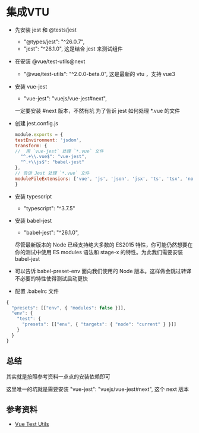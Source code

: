 
# 集成VTU

- 先安装 jest 和 @tests/jest
	-   "@types/jest": "^26.0.7",
	-    "jest": "^26.1.0",
	这是结合 jest 来测试组件
	
- 在安装 @vue/test-utils@next
	-  "@vue/test-utils": "^2.0.0-beta.0",
	这是最新的 vtu ，支持 vue3
	
- 安装 vue-jest
	- "vue-jest": "vuejs/vue-jest#next",

	一定要安装 #next 版本，不然有坑
	为了告诉 jest 如何处理 *.vue 的文件
	
- 创建 jest.config.js
	
	```js
	module.exports = {
    testEnvironment: 'jsdom',
    transform: {
	//  用 `vue-jest` 处理 `*.vue` 文件
      "^.+\\.vue$": "vue-jest",
      "^.+\\js$": "babel-jest"
    },
	// 告诉 Jest 处理 `*.vue` 文件
    moduleFileExtensions: ['vue', 'js', 'json', 'jsx', 'ts', 'tsx', 'node'],
  }
	```

- 安装 typescript
	- "typescript": "^3.7.5"

- 安装 babel-jest
	-  "babel-jest": "^26.1.0",

	尽管最新版本的 Node 已经支持绝大多数的 ES2015 特性，你可能仍然想要在你的测试中使用 ES modules 语法和 stage-x 的特性。为此我们需要安装 babel-jest
	
- 可以告诉 babel-preset-env 面向我们使用的 Node 版本。这样做会跳过转译不必要的特性使得测试启动更快

- 配置 .babelrc 文件

```js
{
  "presets": [["env", { "modules": false }]],
  "env": {
    "test": {
      "presets": [["env", { "targets": { "node": "current" } }]]
    }
  }
}
```

## 总结
其实就是按照参考资料一点点的安装依赖即可

这里唯一的坑就是需要安装  "vue-jest": "vuejs/vue-jest#next", 这个 next 版本


## 参考资料
- [Vue Test Utils](https://vue-test-utils.vuejs.org/zh/installation/)